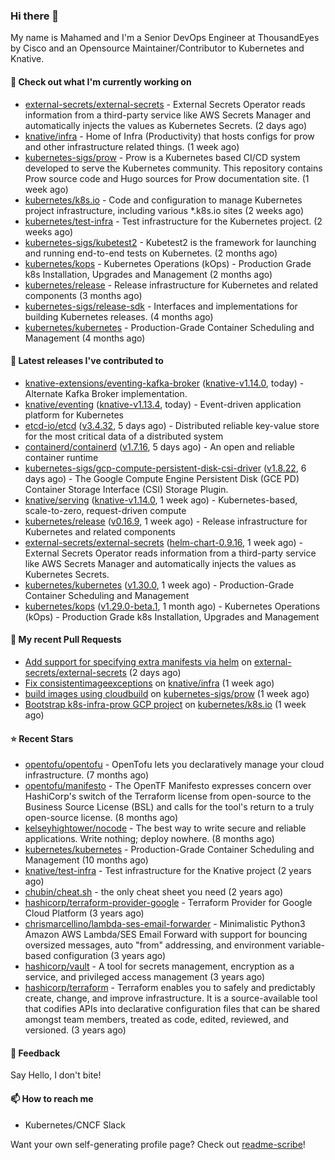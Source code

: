 ### Hi there 👋

My name is Mahamed and I'm a Senior DevOps Engineer at ThousandEyes by Cisco and an Opensource Maintainer/Contributor to Kubernetes and Knative.

#### 👷 Check out what I'm currently working on

- [external-secrets/external-secrets](https://github.com/external-secrets/external-secrets) - External Secrets Operator reads information from a third-party service like AWS Secrets Manager and automatically injects the values as Kubernetes Secrets. (2 days ago)
- [knative/infra](https://github.com/knative/infra) - Home of Infra (Productivity) that hosts configs for prow and other infrastructure related things. (1 week ago)
- [kubernetes-sigs/prow](https://github.com/kubernetes-sigs/prow) - Prow is a Kubernetes based CI/CD system developed to serve the Kubernetes community. This repository contains Prow source code and Hugo sources for Prow documentation site.  (1 week ago)
- [kubernetes/k8s.io](https://github.com/kubernetes/k8s.io) - Code and configuration to manage Kubernetes project infrastructure, including various *.k8s.io sites (2 weeks ago)
- [kubernetes/test-infra](https://github.com/kubernetes/test-infra) - Test infrastructure for the Kubernetes project. (2 weeks ago)
- [kubernetes-sigs/kubetest2](https://github.com/kubernetes-sigs/kubetest2) - Kubetest2 is the framework for launching and running end-to-end tests on Kubernetes. (2 months ago)
- [kubernetes/kops](https://github.com/kubernetes/kops) - Kubernetes Operations (kOps) - Production Grade k8s Installation, Upgrades and Management (2 months ago)
- [kubernetes/release](https://github.com/kubernetes/release) - Release infrastructure for Kubernetes and related components (3 months ago)
- [kubernetes-sigs/release-sdk](https://github.com/kubernetes-sigs/release-sdk) - Interfaces and implementations for building Kubernetes releases. (4 months ago)
- [kubernetes/kubernetes](https://github.com/kubernetes/kubernetes) - Production-Grade Container Scheduling and Management (4 months ago)

#### 🔭 Latest releases I've contributed to

- [knative-extensions/eventing-kafka-broker](https://github.com/knative-extensions/eventing-kafka-broker) ([knative-v1.14.0](https://github.com/knative-extensions/eventing-kafka-broker/releases/tag/knative-v1.14.0), today) - Alternate Kafka Broker implementation.
- [knative/eventing](https://github.com/knative/eventing) ([knative-v1.13.4](https://github.com/knative/eventing/releases/tag/knative-v1.13.4), today) - Event-driven application platform for Kubernetes
- [etcd-io/etcd](https://github.com/etcd-io/etcd) ([v3.4.32](https://github.com/etcd-io/etcd/releases/tag/v3.4.32), 5 days ago) - Distributed reliable key-value store for the most critical data of a distributed system
- [containerd/containerd](https://github.com/containerd/containerd) ([v1.7.16](https://github.com/containerd/containerd/releases/tag/v1.7.16), 5 days ago) - An open and reliable container runtime
- [kubernetes-sigs/gcp-compute-persistent-disk-csi-driver](https://github.com/kubernetes-sigs/gcp-compute-persistent-disk-csi-driver) ([v1.8.22](https://github.com/kubernetes-sigs/gcp-compute-persistent-disk-csi-driver/releases/tag/v1.8.22), 6 days ago) - The Google Compute Engine Persistent Disk (GCE PD) Container Storage Interface (CSI) Storage Plugin.
- [knative/serving](https://github.com/knative/serving) ([knative-v1.14.0](https://github.com/knative/serving/releases/tag/knative-v1.14.0), 1 week ago) - Kubernetes-based, scale-to-zero, request-driven compute
- [kubernetes/release](https://github.com/kubernetes/release) ([v0.16.9](https://github.com/kubernetes/release/releases/tag/v0.16.9), 1 week ago) - Release infrastructure for Kubernetes and related components
- [external-secrets/external-secrets](https://github.com/external-secrets/external-secrets) ([helm-chart-0.9.16](https://github.com/external-secrets/external-secrets/releases/tag/helm-chart-0.9.16), 1 week ago) - External Secrets Operator reads information from a third-party service like AWS Secrets Manager and automatically injects the values as Kubernetes Secrets.
- [kubernetes/kubernetes](https://github.com/kubernetes/kubernetes) ([v1.30.0](https://github.com/kubernetes/kubernetes/releases/tag/v1.30.0), 1 week ago) - Production-Grade Container Scheduling and Management
- [kubernetes/kops](https://github.com/kubernetes/kops) ([v1.29.0-beta.1](https://github.com/kubernetes/kops/releases/tag/v1.29.0-beta.1), 1 month ago) - Kubernetes Operations (kOps) - Production Grade k8s Installation, Upgrades and Management

#### 🔨 My recent Pull Requests

- [Add support for specifying extra manifests via helm](https://github.com/external-secrets/external-secrets/pull/3421) on [external-secrets/external-secrets](https://github.com/external-secrets/external-secrets) (2 days ago)
- [Fix consistentimageexceptions](https://github.com/knative/infra/pull/412) on [knative/infra](https://github.com/knative/infra) (1 week ago)
- [build images using cloudbuild](https://github.com/kubernetes-sigs/prow/pull/123) on [kubernetes-sigs/prow](https://github.com/kubernetes-sigs/prow) (1 week ago)
- [Bootstrap k8s-infra-prow GCP project](https://github.com/kubernetes/k8s.io/pull/6740) on [kubernetes/k8s.io](https://github.com/kubernetes/k8s.io) (1 week ago)

#### ⭐ Recent Stars

- [opentofu/opentofu](https://github.com/opentofu/opentofu) - OpenTofu lets you declaratively manage your cloud infrastructure. (7 months ago)
- [opentofu/manifesto](https://github.com/opentofu/manifesto) - The OpenTF Manifesto expresses concern over HashiCorp&#39;s switch of the Terraform license from open-source to the Business Source License (BSL) and calls for the tool&#39;s return to a truly open-source license. (8 months ago)
- [kelseyhightower/nocode](https://github.com/kelseyhightower/nocode) - The best way to write secure and reliable applications. Write nothing; deploy nowhere. (8 months ago)
- [kubernetes/kubernetes](https://github.com/kubernetes/kubernetes) - Production-Grade Container Scheduling and Management (10 months ago)
- [knative/test-infra](https://github.com/knative/test-infra) - Test infrastructure for the Knative project (2 years ago)
- [chubin/cheat.sh](https://github.com/chubin/cheat.sh) - the only cheat sheet you need (2 years ago)
- [hashicorp/terraform-provider-google](https://github.com/hashicorp/terraform-provider-google) - Terraform Provider for Google Cloud Platform (3 years ago)
- [chrismarcellino/lambda-ses-email-forwarder](https://github.com/chrismarcellino/lambda-ses-email-forwarder) - Minimalistic Python3 Amazon AWS Lambda/SES Email Forward with support for bouncing oversized messages, auto &#34;from&#34; addressing, and environment variable-based configuration (3 years ago)
- [hashicorp/vault](https://github.com/hashicorp/vault) - A tool for secrets management, encryption as a service, and privileged access management (3 years ago)
- [hashicorp/terraform](https://github.com/hashicorp/terraform) - Terraform enables you to safely and predictably create, change, and improve infrastructure. It is a source-available tool that codifies APIs into declarative configuration files that can be shared amongst team members, treated as code, edited, reviewed, and versioned. (3 years ago)

#### 💬 Feedback

Say Hello, I don't bite!

#### 📫 How to reach me

- Kubernetes/CNCF Slack

Want your own self-generating profile page? Check out [readme-scribe](https://github.com/muesli/readme-scribe)!


